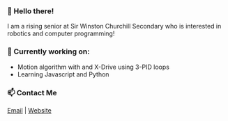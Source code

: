 ### 👋 Hello there!
I am a rising senior at Sir Winston Churchill Secondary who is interested in robotics and computer programming!

### 🔭 Currently working on:
 * Motion algorithm with and X-Drive using 3-PID loops
 * Learning Javascript and Python

### 📫 Contact Me
[Email](mailto:patelsag@students.dsbn.org?subject=[GitHub]%20Source%20Han%20Sans) | [Website](https://sagarpatel211.github.io/)

